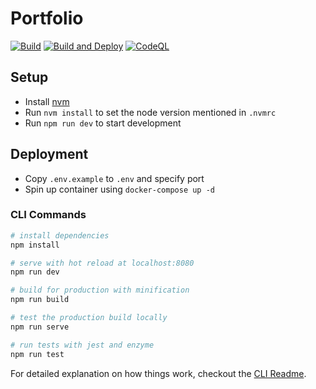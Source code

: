 # Portfolio

[![Build](https://github.com/adrijshikhar/adrijshikhar.github.io/actions/workflows/build.yml/badge.svg?branch=content)](https://github.com/adrijshikhar/adrijshikhar.github.io/actions/workflows/build.yml)
[![Build and Deploy](https://github.com/adrijshikhar/adrijshikhar.github.io/actions/workflows/deploy.yml/badge.svg?branch=content)](https://github.com/adrijshikhar/adrijshikhar.github.io/actions/workflows/deploy.yml)
[![CodeQL](https://github.com/adrijshikhar/adrijshikhar.github.io/actions/workflows/codeql-analysis.yml/badge.svg?branch=content)](https://github.com/adrijshikhar/adrijshikhar.github.io/actions/workflows/codeql-analysis.yml)

## Setup

- Install [nvm](https://github.com/nvm-sh/nvm)
- Run `nvm install` to set the node version mentioned in `.nvmrc`
- Run `npm run dev` to start development

## Deployment

- Copy `.env.example` to `.env` and specify port
- Spin up container using `docker-compose up -d`

### CLI Commands

``` bash
# install dependencies
npm install

# serve with hot reload at localhost:8080
npm run dev

# build for production with minification
npm run build

# test the production build locally
npm run serve

# run tests with jest and enzyme
npm run test
```

For detailed explanation on how things work, checkout the [CLI Readme](https://github.com/developit/preact-cli/blob/master/README.md).
